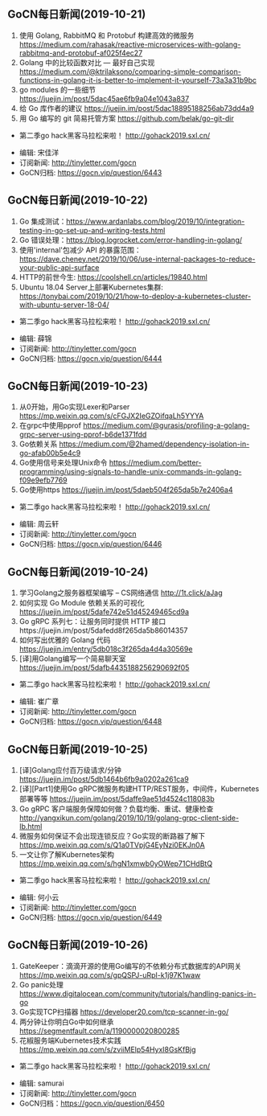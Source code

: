 ## GoCN每日新闻(2019-10-21)

1. 使用 Golang, RabbitMQ 和 Protobuf 构建高效的微服务 https://medium.com/rahasak/reactive-microservices-with-golang-rabbitmq-and-protobuf-af025f4ec27
2. Golang 中的比较函数对比 — 最好自己实现  https://medium.com/@ktrilaksono/comparing-simple-comparison-functions-in-golang-it-is-better-to-implement-it-yourself-73a3a31b9bc
3. go modules 的一些细节 https://juejin.im/post/5dac45ae6fb9a04e1043a837
4. 给 Go 库作者的建议 https://juejin.im/post/5dac18895188256ab73dd4a9
5. 用 Go 编写的 git 简易托管方案 https://github.com/belak/go-git-dir

* 第二季go hack黑客马拉松来啦！ http://gohack2019.sxl.cn/

- 编辑: 宋佳洋
- 订阅新闻: http://tinyletter.com/gocn
- GoCN归档: https://gocn.vip/question/6443

## GoCN每日新闻(2019-10-22)

1. Go 集成测试：https://www.ardanlabs.com/blog/2019/10/integration-testing-in-go-set-up-and-writing-tests.html 
2. Go 错误处理：https://blog.logrocket.com/error-handling-in-golang/
3. 使用'internal'包减少 API 的暴露范围：https://dave.cheney.net/2019/10/06/use-internal-packages-to-reduce-your-public-api-surface 
4. HTTP的前世今生: https://coolshell.cn/articles/19840.html   
5. Ubuntu 18.04 Server上部署Kubernetes集群: https://tonybai.com/2019/10/21/how-to-deploy-a-kubernetes-cluster-with-ubuntu-server-18-04/ 

* 第二季go hack黑客马拉松来啦！ http://gohack2019.sxl.cn/

- 编辑: 薛锦
- 订阅新闻: http://tinyletter.com/gocn
- GoCN归档: https://gocn.vip/question/6444

## GoCN每日新闻(2019-10-23)

1. 从0开始，用Go实现Lexer和Parser https://mp.weixin.qq.com/s/cFGJX2IeGZOifqaLh5YYYA
2. 在grpc中使用pprof https://medium.com/@gurasis/profiling-a-golang-grpc-server-using-pprof-b6de1371fdd
3. Go依赖关系 https://medium.com/@2hamed/dependency-isolation-in-go-afab00b5e4c9
4. Go使用信号来处理Unix命令 https://medium.com/better-programming/using-signals-to-handle-unix-commands-in-golang-f09e9efb7769
5. Go使用https https://juejin.im/post/5daeb504f265da5b7e2406a4

* 第二季go hack黑客马拉松来啦！ http://gohack2019.sxl.cn/

- 编辑: 周云轩
- 订阅新闻: http://tinyletter.com/gocn
- GoCN归档: https://gocn.vip/question/6446


## GoCN每日新闻(2019-10-24)

1. 学习Golang之服务器框架编写 – CS网络通信 http://1t.click/aJag
2. 如何实现 Go Module 依赖关系的可视化 https://juejin.im/post/5dafe742e51d45249465cd9a
3. Go gRPC 系列七：让服务同时提供 HTTP 接口https://juejin.im/post/5dafedd8f265da5b86014357
4. 如何写出优雅的 Golang 代码 https://juejin.im/entry/5db018c3f265da4d4a30569e
5. [译]用Golang编写一个简易聊天室 https://juejin.im/post/5dafb4435188256290692f05

* 第二季go hack黑客马拉松来啦！ http://gohack2019.sxl.cn/

- 编辑: 崔广章
- 订阅新闻: http://tinyletter.com/gocn
- GoCN归档: https://gocn.vip/question/6448

## GoCN每日新闻(2019-10-25)

1. [译]Golang应付百万级请求/分钟 https://juejin.im/post/5db1464b6fb9a0202a261ca9
2. [译][Part1]使用Go gRPC微服务构建HTTP/REST服务，中间件，Kubernetes部署等等 https://juejin.im/post/5daffe9ae51d4524c118083b
3. Go gRPC 客户端服务保障如何做？负载均衡、重试、健康检查 http://yangxikun.com/golang/2019/10/19/golang-grpc-client-side-lb.html
4. 微服务如何保证不会出现连锁反应？Go实现的断路器了解下 https://mp.weixin.qq.com/s/Q1a0TVpjG4EyNzi0EKJn0A
5. 一文让你了解Kubernetes架构 https://mp.weixin.qq.com/s/hgN1xmwb0yOWep71CHdBtQ

* 第二季go hack黑客马拉松来啦！ http://gohack2019.sxl.cn/

- 编辑: 何小云
- 订阅新闻: http://tinyletter.com/gocn
- GoCN归档: https://gocn.vip/question/6449

## GoCN每日新闻(2019-10-26)

1. GateKeeper：滴滴开源的使用Go编写的不依赖分布式数据库的API网关 https://mp.weixin.qq.com/s/gpQSPJ-uRpI-k1j97K1waw
2. Go panic处理 https://www.digitalocean.com/community/tutorials/handling-panics-in-go
3. Go实现TCP扫描器 https://developer20.com/tcp-scanner-in-go/
4. 两分钟让你明白Go中如何继承 https://segmentfault.com/a/1190000020800285
5. 花椒服务端Kubernetes技术实践  https://mp.weixin.qq.com/s/zviiMElp54HyxI8GsKfBjg

* 第二季go hack黑客马拉松来啦！ http://gohack2019.sxl.cn/

- 编辑: samurai 
- 订阅新闻: http://tinyletter.com/gocn  
- GoCN归档：https://gocn.vip/question/6450

